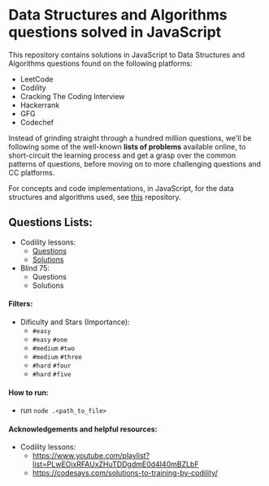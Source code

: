 # Data Structures and Algorithms questions solved in JavaScript

This repository contains solutions in JavaScript to Data Structures and Algorithms questions found on the following platforms:
- LeetCode
- Codility
- Cracking The Coding Interview
- Hackerrank
- GFG
- Codechef

Instead of grinding straight through a hundred million questions, we'll be following some of the well-known **lists of problems** available online, to short-circuit the learning process and get a grasp over the common patterns of questions, before moving on to more challenging questions and CC platforms.

For concepts and code implementations, in JavaScript, for the data structures and algorithms used, see [this](https://github.com/hrittik777/ds-alg-concepts-js) repository.

## Questions Lists:
- Codility lessons:
  - [Questions](https://app.codility.com/programmers/lessons/1-iterations/)
  - [Solutions](https://github.com/hrittik777/ds-alg-questions-js/tree/main/codility-lessons)
- Blind 75:
  - Questions
  - Solutions

#### Filters:
- Dificulty and Stars (Importance):
  - `#easy`
  - `#easy` `#one`
  - `#medium` `#two` 
  - `#medium` `#three`
  - `#hard` `#four`
  - `#hard` `#five`

#### How to run:
- run `node .<path_to_file>`

#### Acknowledgements and helpful resources:
- Codility lessons:
  - https://www.youtube.com/playlist?list=PLwEOixRFAUxZHuTDDgdmE0d4I40mBZLbF
  - https://codesays.com/solutions-to-training-by-codility/

